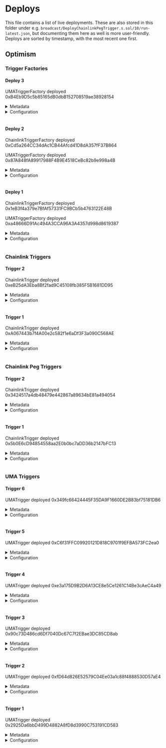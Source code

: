 # Deploys

This file contains a list of live deployments.
These are also stored in this folder under e.g. `broadcast/DeployChainlinkPegTrigger.s.sol/10/run-latest.json`, but documenting them here as well is more user-friendly.
Deploys are sorted by timestamp, with the most recent one first.

## Optimism

### Trigger Factories

#### Deploy 3

UMATriggerFactory deployed 0xB4Eb9D5c5b85165dB0dbB152708519ae38928154

<details>
  <summary>Metadata</summary>

  - Timestamp: 1661268240
  - Parsed timestamp: 2022-08-23T15:24:00.000Z
  - Commit: e95350d8463372ddc40da25bc7c3cdebd2a53d15
</details>
<details>
  <summary>Configuration</summary>

  - manager 0x1f513585D8bB1F994b37F2aaAB3F8499E52ca534
  - umaOracleFinder 0x278d6b1aA37d09769E519f05FcC5923161A8536D
</details>
<br />

#### Deploy 2

ChainlinkTriggerFactory deployed 0xCd5a264CC34dAc1CB44Afcd41D8dA357fF37B864

UMATriggerFactory deployed 0x87A848fA89917988F4B9E4518CeBc82b9e998a4B

<details>
  <summary>Metadata</summary>

  - Timestamp: 1661186263
  - Parsed timestamp: 2022-08-22T16:37:43.000Z
  - Commit: 6b5bbbd84ecd2d87cef772f87cdd2fea94e6804d
</details>
<details>
  <summary>Configuration</summary>

  - manager 0x1f513585D8bB1F994b37F2aaAB3F8499E52ca534
  - umaOracleFinder 0x278d6b1aA37d09769E519f05FcC5923161A8536D
</details>
<br />

#### Deploy 1

ChainlinkTriggerFactory deployed 0x1eB3f4a379e7BfAf57331FC9BCb5b4763122E48B

UMATriggerFactory deployed 0xa48666D91Ac494A3CCA96A3A4357d998d8619387

<details>
  <summary>Metadata</summary>

  - Timestamp: 1660588222
  - Parsed timestamp: 2022-08-15T18:30:22.000Z
</details>
<details>
  <summary>Configuration</summary>

  - manager 0x1f513585D8bB1F994b37F2aaAB3F8499E52ca534
  - umaOracleFinder 0x278d6b1aA37d09769E519f05FcC5923161A8536D
</details>
<br />

### Chainlink Triggers

#### Trigger 2

ChainlinkTrigger deployed 0xeB25dA3Eba8Bf2fad9C45108fb385F5B1681DD95

<details>
  <summary>Metadata</summary>

  - Timestamp: 1661270205
  - Parsed timestamp: 2022-08-23T15:56:45.000Z
</details>
<details>
  <summary>Configuration</summary>

  - chainlinkTriggerFactory 0xCd5a264CC34dAc1CB44Afcd41D8dA357fF37B864
  - truthOracle 0x13e3Ee699D1909E989722E753853AE30b17e08c5 (ETH / USD)
  - trackingOracle 0x41878779a388585509657CE5Fb95a80050502186 (stETH / USD)
  - priceTolerance 5000
  - truthFrequencyTolerance 1200
  - trackingFrequencyTolerance 86400
  - triggerName stETH Depeg Protection
  - triggerDescription Protects against the de-pegging of stETH to ETH on Lido.
  - triggerLogoURI https://s2.coinmarketcap.com/static/img/coins/64x64/8085.png
</details>
<br />

#### Trigger 1

ChainlinkTrigger deployed 0xA067443b7f4A00e2c582f1e6aDf3F3a090C568AE

<details>
  <summary>Metadata</summary>

  - Timestamp: 1660589980
  - Parsed timestamp: 2022-08-15T18:59:40.000Z
</details>
<details>
  <summary>Configuration</summary>

  - chainlinkTriggerFactory 0x1eB3f4a379e7BfAf57331FC9BCb5b4763122E48B
  - truthOracle 0x13e3Ee699D1909E989722E753853AE30b17e08c5 (ETH / USD)
  - trackingOracle 0x41878779a388585509657CE5Fb95a80050502186 (stETH / USD)
  - priceTolerance 5000
  - truthFrequencyTolerance 1201
  - trackingFrequencyTolerance 86401
</details>
<br />

### Chainlink Peg Triggers

#### Trigger 2

ChainlinkTrigger deployed 0x3424517a4db48479e442867a89634bE81a494054

<details>
  <summary>Metadata</summary>

  - Timestamp: 1661186636
  - Parsed timestamp: 2022-08-22T16:43:56.000Z
</details>
<details>
  <summary>Configuration</summary>

  - chainlinkTriggerFactory 0xCd5a264CC34dAc1CB44Afcd41D8dA357fF37B864
  - pegPrice 100000000
  - decimals 8
  - truthOracle 0x604d0e8fb90db7d42baef32edc6416e586eb3f14
  - trackingOracle 0xECef79E109e997bCA29c1c0897ec9d7b03647F5E
  - priceTolerance 5000
  - frequencyTolerance 86400
  - triggerName USDT Peg Protection
  - triggerDescription A trigger that toggles if the Chainlink USDT / USD oracle on Optimism diverges from $1.00 USD by more than 50%.
  - triggerLogoURI https://s2.coinmarketcap.com/static/img/coins/64x64/825.png
</details>
<br />

#### Trigger 1

ChainlinkTrigger deployed 0x5b0E6cD94854558aa2E0b0bc7aDD36b2147bFC13

<details>
  <summary>Metadata</summary>

  - Timestamp: 1660588843
  - Parsed timestamp: 2022-08-15T18:40:43.000Z
</details>
<details>
  <summary>Configuration</summary>

  - chainlinkTriggerFactory 0x1eB3f4a379e7BfAf57331FC9BCb5b4763122E48B
  - pegPrice 100000000
  - decimals 8
  - trackingOracle 0x82f6491eF3bb1467C1cb283cDC7Df18B2B9b968E (MockChainlinkOracle)
  - priceTolerance 5000
  - frequencyTolerance 43200
</details>
<br />

### UMA Triggers

#### Trigger 6

UMATrigger deployed 0x349fc66424445F35DA9F1660DE2B83bf75181DB6

<details>
  <summary>Metadata</summary>

  - Timestamp: 1661187280
  - Parsed timestamp: 2022-08-22T16:54:40.000Z
</details>
<details>
  <summary>Configuration</summary>

  - umaTriggerFactory 0x87A848fA89917988F4B9E4518CeBc82b9e998a4B
  - query q: title: Was there a Nomad Protocol hack?, description: Was there a hack, bug, user error, or malfeasance resulting in a loss or lock-up of tokens in the Nomad protocol (https://app.nomad.xyz/) at any point after Ethereum Mainnet block number 15391430? This will revert if a non-YES answer is proposed.
  - rewardToken 0x7F5c764cBc14f9669B88837ca1490cCa17c31607
  - rewardAmount 5000000
  - bondAmount 10000000
  - proposalDisputeWindow 172800
  - triggerName Nomad Protection
  - triggerDescription General purpose protection against the Nomad protocol getting hacked.
  - triggerLogoURI https://pbs.twimg.com/profile_images/1513895777709400070/AIiERUfX_400x400.png
</details>
<br />

#### Trigger 5

UMATrigger deployed 0xC6f31FFC09920121D818C9701f9EFBA573FC2ea0

<details>
  <summary>Metadata</summary>

  - Timestamp: 1660591768
  - Parsed timestamp: 2022-08-15T19:29:28.000Z
</details>
<details>
  <summary>Configuration</summary>

  - umaTriggerFactory 0xa48666D91Ac494A3CCA96A3A4357d998d8619387
  - query q: title: Hop Protocol, description: Was there a hack, bug, user error, or malfeasance resulting in a loss or lock-up of tokens in the Hop protocol on Ethereum Mainnet at any point after Ethereum Mainnet block number 114400? This will revert if a 'no' answer is proposed.
  - rewardToken 0x7F5c764cBc14f9669B88837ca1490cCa17c31607
  - rewardAmount 5000000
  - bondAmount 5000000
  - proposalDisputeWindow 3600
</details>
<br />

#### Trigger 4

UMATrigger deployed 0xe3a175D9B2D6A13CE8e5Ce1261C14Be3cAeC4a49

<details>
  <summary>Metadata</summary>

  - Timestamp: 1660591704
  - Parsed timestamp: 2022-08-15T19:28:24.000Z
</details>
<details>
  <summary>Configuration</summary>

  - umaTriggerFactory 0xa48666D91Ac494A3CCA96A3A4357d998d8619387
  - query q: title: Curve Finance 3pool, description: Was there a hack, bug, user error, or malfeasance resulting in a loss or lock-up of tokens in the Curve Finance 3pool on Ethereum Mainnet at any point after Ethereum Mainnet block number 114400? This will revert if a 'no' answer is proposed.
  - rewardToken 0x7F5c764cBc14f9669B88837ca1490cCa17c31607
  - rewardAmount 5000000
  - bondAmount 5000000
  - proposalDisputeWindow 3600
</details>
<br />

#### Trigger 3

UMATrigger deployed 0x90c73D486cd6Df7040Dc67C7f2EBae3DC85CD8ab

<details>
  <summary>Metadata</summary>

  - Timestamp: 1660591658
  - Parsed timestamp: 2022-08-15T19:27:38.000Z
</details>
<details>
  <summary>Configuration</summary>

  - umaTriggerFactory 0xa48666D91Ac494A3CCA96A3A4357d998d8619387
  - query q: title: Aave v3, description: Was there a hack, bug, user error, or malfeasance resulting in a loss or lock-up of tokens in Aave v3 on Ethereum Mainnet at any point after Ethereum Mainnet block number 114400? This will revert if a 'no' answer is proposed.
  - rewardToken 0x7F5c764cBc14f9669B88837ca1490cCa17c31607
  - rewardAmount 5000000
  - bondAmount 5000000
  - proposalDisputeWindow 3600
</details>
<br />

#### Trigger 2

UMATrigger deployed 0xfD64d826E52579C04Ee03a1c88f4888530D57aE4

<details>
  <summary>Metadata</summary>

  - Timestamp: 1660591273
  - Parsed timestamp: 2022-08-15T19:21:13.000Z
</details>
<details>
  <summary>Configuration</summary>

  - umaTriggerFactory 0xa48666D91Ac494A3CCA96A3A4357d998d8619387
  - query q: title: Uniswap v3, description: Was there a hack, bug, user error, or malfeasance resulting in a loss or lock-up of tokens in Uniswap v3 on Ethereum Mainnet at any point after Ethereum Mainnet block number 114400? This will revert if a 'no' answer is proposed.
  - rewardToken 0x7F5c764cBc14f9669B88837ca1490cCa17c31607
  - rewardAmount 5000000
  - bondAmount 5000000
  - proposalDisputeWindow 3600
</details>
<br />

#### Trigger 1

UMATrigger deployed 0x2925Da6bbD499D4882A8fD8d3990C753191CD583

<details>
  <summary>Metadata</summary>

  - Timestamp: 1660590939
  - Parsed timestamp: 2022-08-15T19:15:39.000Z
</details>
<details>
  <summary>Configuration</summary>

  - umaTriggerFactory 0xa48666D91Ac494A3CCA96A3A4357d998d8619387
  - query q: title: Mock UMA Trigger, description: Is the current date after August 17, 2022 in New York City, USA? 'No' answers are not accepted.
  - rewardToken 0x7F5c764cBc14f9669B88837ca1490cCa17c31607
  - rewardAmount 5000000
  - bondAmount 5000000
  - proposalDisputeWindow 3600
</details>
<br />